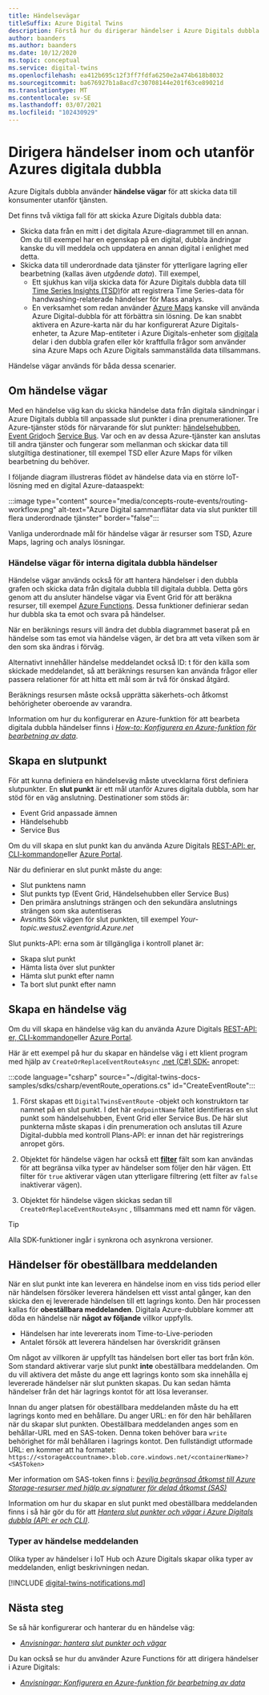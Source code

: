 ```yaml
---
title: Händelsevägar
titleSuffix: Azure Digital Twins
description: Förstå hur du dirigerar händelser i Azure Digitals dubbla och till andra Azure-tjänster.
author: baanders
ms.author: baanders
ms.date: 10/12/2020
ms.topic: conceptual
ms.service: digital-twins
ms.openlocfilehash: ea412b695c12f3ff7fdfa6250e2a474b618b8032
ms.sourcegitcommit: ba676927b1a8acd7c30708144e201f63ce89021d
ms.translationtype: MT
ms.contentlocale: sv-SE
ms.lasthandoff: 03/07/2021
ms.locfileid: "102430929"
---
```

# <a name="route-events-within-and-outside-of-azure-digital-twins"></a>Dirigera händelser inom och utanför Azures digitala dubbla

Azure Digitals dubbla använder **händelse vägar** för att skicka data till konsumenter utanför tjänsten. 

Det finns två viktiga fall för att skicka Azure Digitals dubbla data:
* Skicka data från en mitt i det digitala Azure-diagrammet till en annan. Om du till exempel har en egenskap på en digital, dubbla ändringar kanske du vill meddela och uppdatera en annan digital i enlighet med detta.
* Skicka data till underordnade data tjänster för ytterligare lagring eller bearbetning (kallas även *utgående data*). Till exempel,
  - Ett sjukhus kan vilja skicka data för Azure Digitals dubbla data till [Time Series Insights (TSD)](../time-series-insights/overview-what-is-tsi.md)för att registrera Time Series-data för handwashing-relaterade händelser för Mass analys.
  - En verksamhet som redan använder [Azure Maps](../azure-maps/about-azure-maps.md) kanske vill använda Azure Digital-dubbla för att förbättra sin lösning. De kan snabbt aktivera en Azure-karta när du har konfigurerat Azure Digitals-enheter, ta Azure Map-entiteter i Azure Digitals-enheter som [digitala](concepts-twins-graph.md) delar i den dubbla grafen eller kör kraftfulla frågor som använder sina Azure Maps och Azure Digitals sammanställda data tillsammans.

Händelse vägar används för båda dessa scenarier.

## <a name="about-event-routes"></a>Om händelse vägar

Med en händelse väg kan du skicka händelse data från digitala sändningar i Azure Digitals dubbla till anpassade slut punkter i dina prenumerationer. Tre Azure-tjänster stöds för närvarande för slut punkter: [händelsehubben](../event-hubs/event-hubs-about.md), [Event Grid](../event-grid/overview.md)och [Service Bus](../service-bus-messaging/service-bus-messaging-overview.md). Var och en av dessa Azure-tjänster kan anslutas till andra tjänster och fungerar som mellanman och skickar data till slutgiltiga destinationer, till exempel TSD eller Azure Maps för vilken bearbetning du behöver.

I följande diagram illustreras flödet av händelse data via en större IoT-lösning med en digital Azure-dataaspekt:

:::image type="content" source="media/concepts-route-events/routing-workflow.png" alt-text="Azure Digital sammanflätar data via slut punkter till flera underordnade tjänster" border="false":::

Vanliga underordnade mål för händelse vägar är resurser som TSD, Azure Maps, lagring och analys lösningar.

### <a name="event-routes-for-internal-digital-twin-events"></a>Händelse vägar för interna digitala dubbla händelser

Händelse vägar används också för att hantera händelser i den dubbla grafen och skicka data från digitala dubbla till digitala dubbla. Detta görs genom att du ansluter händelse vägar via Event Grid för att beräkna resurser, till exempel [Azure Functions](../azure-functions/functions-overview.md). Dessa funktioner definierar sedan hur dubbla ska ta emot och svara på händelser. 

När en beräknings resurs vill ändra det dubbla diagrammet baserat på en händelse som tas emot via händelse vägen, är det bra att veta vilken som är den som ska ändras i förväg. 

Alternativt innehåller händelse meddelandet också ID: t för den källa som skickade meddelandet, så att beräknings resursen kan använda frågor eller passera relationer för att hitta ett mål som är två för önskad åtgärd. 

Beräknings resursen måste också upprätta säkerhets-och åtkomst behörigheter oberoende av varandra.

Information om hur du konfigurerar en Azure-funktion för att bearbeta digitala dubbla händelser finns i [*How-to: Konfigurera en Azure-funktion för bearbetning av data*](how-to-create-azure-function.md).

## <a name="create-an-endpoint"></a>Skapa en slutpunkt

För att kunna definiera en händelseväg måste utvecklarna först definiera slutpunkter. En **slut punkt** är ett mål utanför Azures digitala dubbla, som har stöd för en väg anslutning. Destinationer som stöds är:
* Event Grid anpassade ämnen
* Händelsehubb
* Service Bus

Om du vill skapa en slut punkt kan du använda Azure Digitals [REST-API: er, CLI-kommandon](how-to-manage-routes-apis-cli.md#create-an-endpoint-for-azure-digital-twins)eller [Azure Portal](how-to-manage-routes-portal.md#create-an-endpoint-for-azure-digital-twins).

När du definierar en slut punkt måste du ange:
* Slut punktens namn
* Slut punkts typ (Event Grid, Händelsehubben eller Service Bus)
* Den primära anslutnings strängen och den sekundära anslutnings strängen som ska autentiseras 
* Avsnitts Sök vägen för slut punkten, till exempel *Your-topic.westus2.eventgrid.Azure.net*

Slut punkts-API: erna som är tillgängliga i kontroll planet är:
* Skapa slut punkt
* Hämta lista över slut punkter
* Hämta slut punkt efter namn
* Ta bort slut punkt efter namn

## <a name="create-an-event-route"></a>Skapa en händelse väg
 
Om du vill skapa en händelse väg kan du använda Azure Digitals [REST-API: er, CLI-kommandon](how-to-manage-routes-apis-cli.md#create-an-event-route)eller [Azure Portal](how-to-manage-routes-portal.md#create-an-event-route).

Här är ett exempel på hur du skapar en händelse väg i ett klient program med hjälp av `CreateOrReplaceEventRouteAsync` [.net (C#) SDK-](/dotnet/api/overview/azure/digitaltwins/client) anropet: 

:::code language="csharp" source="~/digital-twins-docs-samples/sdks/csharp/eventRoute_operations.cs" id="CreateEventRoute":::

1. Först skapas ett `DigitalTwinsEventRoute` -objekt och konstruktorn tar namnet på en slut punkt. I det här `endpointName` fältet identifieras en slut punkt som händelsehubben, Event Grid eller Service Bus. De här slut punkterna måste skapas i din prenumeration och anslutas till Azure Digital-dubbla med kontroll Plans-API: er innan det här registrerings anropet görs.

2. Objektet för händelse vägen har också ett [**filter**](how-to-manage-routes-apis-cli.md#filter-events) fält som kan användas för att begränsa vilka typer av händelser som följer den här vägen. Ett filter för `true` aktiverar vägen utan ytterligare filtrering (ett filter av `false` inaktiverar vägen). 

3. Objektet för händelse vägen skickas sedan till `CreateOrReplaceEventRouteAsync` , tillsammans med ett namn för vägen.

> [!TIP]
> Alla SDK-funktioner ingår i synkrona och asynkrona versioner.

## <a name="dead-letter-events"></a>Händelser för obeställbara meddelanden

När en slut punkt inte kan leverera en händelse inom en viss tids period eller när händelsen försöker leverera händelsen ett visst antal gånger, kan den skicka den ej levererade händelsen till ett lagrings konto. Den här processen kallas för **obeställbara meddelanden**. Digitala Azure-dubblare kommer att döda en händelse när **något av följande** villkor uppfylls. 

* Händelsen har inte levererats inom Time-to-Live-perioden
* Antalet försök att leverera händelsen har överskridit gränsen

Om något av villkoren är uppfyllt tas händelsen bort eller tas bort från kön. Som standard aktiverar varje slut punkt **inte** obeställbara meddelanden. Om du vill aktivera det måste du ange ett lagrings konto som ska innehålla ej levererade händelser när slut punkten skapas. Du kan sedan hämta händelser från det här lagrings kontot för att lösa leveranser.

Innan du anger platsen för obeställbara meddelanden måste du ha ett lagrings konto med en behållare. Du anger URL: en för den här behållaren när du skapar slut punkten. Obeställbara meddelanden anges som en behållar-URL med en SAS-token. Denna token behöver bara `write` behörighet för mål behållaren i lagrings kontot. Den fullständigt utformade URL: en kommer att ha formatet: `https://<storageAccountname>.blob.core.windows.net/<containerName>?<SASToken>`

Mer information om SAS-token finns i: [ *bevilja begränsad åtkomst till Azure Storage-resurser med hjälp av signaturer för delad åtkomst (SAS)*](../storage/common/storage-sas-overview.md)

Information om hur du skapar en slut punkt med obeställbara meddelanden finns i så här gör du för att [*Hantera slut punkter och vägar i Azure Digitals dubbla (API: er och CLI)*](how-to-manage-routes-apis-cli.md#create-an-endpoint-with-dead-lettering).

### <a name="types-of-event-messages"></a>Typer av händelse meddelanden

Olika typer av händelser i IoT Hub och Azure Digitals skapar olika typer av meddelanden, enligt beskrivningen nedan.

[!INCLUDE [digital-twins-notifications.md](../../includes/digital-twins-notifications.md)]

## <a name="next-steps"></a>Nästa steg

Se så här konfigurerar och hanterar du en händelse väg:
* [*Anvisningar: hantera slut punkter och vägar*](how-to-manage-routes-apis-cli.md)

Du kan också se hur du använder Azure Functions för att dirigera händelser i Azure Digitals:
* [*Anvisningar: Konfigurera en Azure-funktion för bearbetning av data*](how-to-create-azure-function.md)